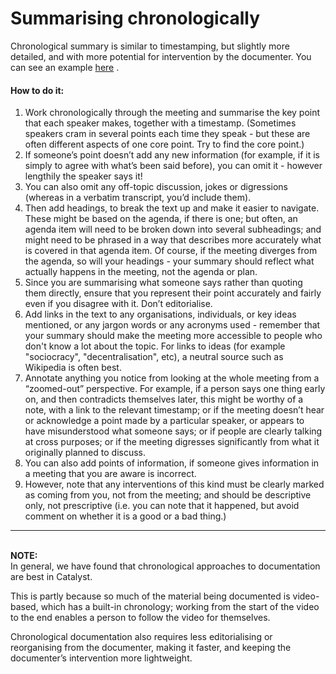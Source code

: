 # Summarising chronologically

Chronological summary is similar to timestamping, but slightly more detailed, and with more potential for intervention by the documenter. You can see an example [here](https://quality-assurance-dao.gitbook.io/catalyst-circle-oversight-v3/ccv3-meetings/meeting-11-4th-august-2022#minutes-of-catalyst-circle-v3-meeting-6-1) .

#### How to do it:

1. Work chronologically through the meeting and summarise the key point that each speaker makes, together with a timestamp. (Sometimes speakers cram in several points each time they speak - but these are often different aspects of one core point. Try to find the core point.)
2. If someone’s point doesn’t add any new information (for example, if it is simply to agree with what’s been said before), you can omit it - however lengthily the speaker says it!
3. You can also omit any off-topic discussion, jokes or digressions (whereas in a verbatim transcript, you’d include them).
4. Then add headings, to break the text up and make it easier to navigate. These might be based on the agenda, if there is one; but often, an agenda item will need to be broken down into several subheadings; and might need to be phrased in a way that describes more accurately what is covered in that agenda item. Of course, if the meeting diverges from the agenda, so will your headings - your summary should reflect what actually happens in the meeting, not the agenda or plan.
5. Since you are summarising what someone says rather than quoting them directly, ensure that you represent their point accurately and fairly even if you disagree with it. Don’t editorialise.
6. Add links in the text to any organisations, individuals, or key ideas mentioned, or any jargon words or any acronyms used - remember that your summary should make the meeting more  accessible to people who don't know a lot about the topic. For links to ideas (for example "sociocracy", "decentralisation", etc), a neutral source such as Wikipedia is often best.
7. Annotate anything you notice from looking at the whole meeting from a “zoomed-out” perspective. For example, if a person says one thing early on, and then contradicts themselves later, this might be worthy of a note, with a link to the relevant timestamp; or if the meeting doesn’t hear or acknowledge a point made by a particular speaker, or appears to have misunderstood what someone says; or if people are clearly talking at cross purposes; or if the meeting digresses significantly from what it originally planned to discuss.&#x20;
8. You can also add points of information, if someone gives information in a meeting that you are aware is incorrect.
9. However, note that any interventions of this kind must be clearly marked as coming from you, not from the meeting; and should be descriptive only, not prescriptive (i.e. you can note that it happened, but avoid comment on whether it is a good or a bad thing.)

***

\
**NOTE:** \
In general, we have found that chronological approaches to documentation are best in Catalyst.

This is partly because so much of the material being documented is video-based, which has a built-in chronology; working from the start of the video to the end enables a person to follow the video for themselves.&#x20;

Chronological documentation also requires less editorialising or reorganising from the documenter, making it faster, and keeping the documenter’s intervention more lightweight.
